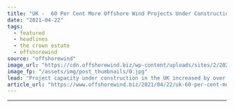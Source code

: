 ```yaml
---
title: "UK -  60 Per Cent More Offshore Wind Projects Under Construction in 2020"
date: "2021-04-22"
tags: 
  - featured
  - headlines
  - the crown estate
  - offshorewind
source: "offshorewind"
image_url: "https://cdn.offshorewind.biz/wp-content/uploads/sites/2/2020/08/21125522/source_Duke-Energy.jpg"
image_fp: "/assets/img/post_thumbnails/0.jpg"
lead: "Project capacity under construction in the UK increased by over 60 per cent from"
article_url: "https://www.offshorewind.biz/2021/04/22/uk-60-per-cent-more-offshore-wind-projects-under-construction-in-2020/"
---
```


---

